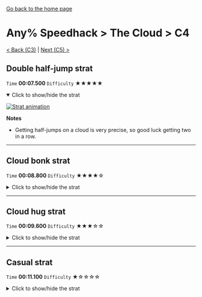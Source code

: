 [Go back to the home page](https://github.com/Doublevil/scbspeedrun)

# Any% Speedhack > The Cloud > C4

[< Back (C3)](https://github.com/Doublevil/scbspeedrun/blob/main/levels/any_sh/C/C3.md) | [Next (C5) >](https://github.com/Doublevil/scbspeedrun/blob/main/levels/any_sh/C/C5.md)

## Double half-jump strat

`Time` **00:07.500** `Difficulty` ★★★★★
<details open>
  <summary>Click to show/hide the strat</summary>

  [![Strat animation](https://github.com/Doublevil/scbspeedrun/blob/main/media/levels/C/C4_DoubleHalfJump.webp)](https://github.com/Doublevil/scbspeedrun/blob/main/media/levels/C/C4_DoubleHalfJump.mp4?raw=true)

  **Notes**
  - Getting half-jumps on a cloud is very precise, so good luck getting two in a row.
</details>

---
## Cloud bonk strat

`Time` **00:08.800** `Difficulty` ★★★★☆
<details>
  <summary>Click to show/hide the strat</summary>

  [![Strat animation](https://github.com/Doublevil/scbspeedrun/blob/main/media/levels/C/C4_CloudBonk.webp)](https://github.com/Doublevil/scbspeedrun/blob/main/media/levels/C/C4_CloudBonk.mp4?raw=true)

  **Notes**
  - This is very precise. If you go too far to the left, you can go for the Cloud hug strat as a backup and it might still save over a second. If you fail it any other way, you die.
</details>

---
## Cloud hug strat

`Time` **00:09.600** `Difficulty` ★★★☆☆
<details>
  <summary>Click to show/hide the strat</summary>

  [![Strat animation](https://github.com/Doublevil/scbspeedrun/blob/main/media/levels/C/C4_CloudHug.webp)](https://github.com/Doublevil/scbspeedrun/blob/main/media/levels/C/C4_CloudHug.mp4?raw=true)

  **Notes**
  - This can be used as a backup to recover from failing the cloud bonk strat in some cases.
  - The timing to get the wall jump on the side of the cloud seems to vary wildly and can be pretty precise at times, so make sure you buffer it right before touching the cloud.
</details>

---
## Casual strat

`Time` **00:11.100** `Difficulty` ★☆☆☆☆
<details>
  <summary>Click to show/hide the strat</summary>

  [![Strat animation](https://github.com/Doublevil/scbspeedrun/blob/main/media/levels/C/C4_Casual.webp)](https://github.com/Doublevil/scbspeedrun/blob/main/media/levels/C/C4_Casual.mp4?raw=true)

  **Notes**
  - No one's gonna blame you if you don't feel like attempting the other strats on that one.
</details>
